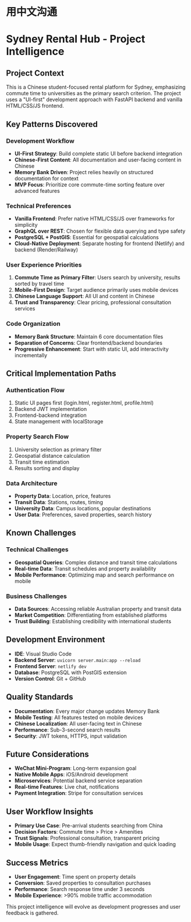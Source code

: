 # 用中文沟通

# Sydney Rental Hub - Project Intelligence

## Project Context
This is a Chinese student-focused rental platform for Sydney, emphasizing commute time to universities as the primary search criterion. The project uses a "UI-first" development approach with FastAPI backend and vanilla HTML/CSS/JS frontend.

## Key Patterns Discovered

### Development Workflow
- **UI-First Strategy**: Build complete static UI before backend integration
- **Chinese-First Content**: All documentation and user-facing content in Chinese
- **Memory Bank Driven**: Project relies heavily on structured documentation for context
- **MVP Focus**: Prioritize core commute-time sorting feature over advanced features

### Technical Preferences
- **Vanilla Frontend**: Prefer native HTML/CSS/JS over frameworks for simplicity
- **GraphQL over REST**: Chosen for flexible data querying and type safety
- **PostgreSQL + PostGIS**: Essential for geospatial calculations
- **Cloud-Native Deployment**: Separate hosting for frontend (Netlify) and backend (Render/Railway)

### User Experience Priorities
1. **Commute Time as Primary Filter**: Users search by university, results sorted by travel time
2. **Mobile-First Design**: Target audience primarily uses mobile devices
3. **Chinese Language Support**: All UI and content in Chinese
4. **Trust and Transparency**: Clear pricing, professional consultation services

### Code Organization
- **Memory Bank Structure**: Maintain 6 core documentation files
- **Separation of Concerns**: Clear frontend/backend boundaries
- **Progressive Enhancement**: Start with static UI, add interactivity incrementally

## Critical Implementation Paths

### Authentication Flow
1. Static UI pages first (login.html, register.html, profile.html)
2. Backend JWT implementation
3. Frontend-backend integration
4. State management with localStorage

### Property Search Flow
1. University selection as primary filter
2. Geospatial distance calculation
3. Transit time estimation
4. Results sorting and display

### Data Architecture
- **Property Data**: Location, price, features
- **Transit Data**: Stations, routes, timing
- **University Data**: Campus locations, popular destinations
- **User Data**: Preferences, saved properties, search history

## Known Challenges

### Technical Challenges
- **Geospatial Queries**: Complex distance and transit time calculations
- **Real-time Data**: Transit schedules and property availability
- **Mobile Performance**: Optimizing map and search performance on mobile

### Business Challenges
- **Data Sources**: Accessing reliable Australian property and transit data
- **Market Competition**: Differentiating from established platforms
- **Trust Building**: Establishing credibility with international students

## Development Environment
- **IDE**: Visual Studio Code
- **Backend Server**: `uvicorn server.main:app --reload`
- **Frontend Server**: `netlify dev`
- **Database**: PostgreSQL with PostGIS extension
- **Version Control**: Git + GitHub

## Quality Standards
- **Documentation**: Every major change updates Memory Bank
- **Mobile Testing**: All features tested on mobile devices
- **Chinese Localization**: All user-facing text in Chinese
- **Performance**: Sub-3-second search results
- **Security**: JWT tokens, HTTPS, input validation

## Future Considerations
- **WeChat Mini-Program**: Long-term expansion goal
- **Native Mobile Apps**: iOS/Android development
- **Microservices**: Potential backend service separation
- **Real-time Features**: Live chat, notifications
- **Payment Integration**: Stripe for consultation services

## User Workflow Insights
- **Primary Use Case**: Pre-arrival students searching from China
- **Decision Factors**: Commute time > Price > Amenities
- **Trust Signals**: Professional consultation, transparent pricing
- **Mobile Usage**: Expect thumb-friendly navigation and quick loading

## Success Metrics
- **User Engagement**: Time spent on property details
- **Conversion**: Saved properties to consultation purchases
- **Performance**: Search response time under 3 seconds
- **Mobile Experience**: >90% mobile traffic accommodation

This project intelligence will evolve as development progresses and user feedback is gathered.